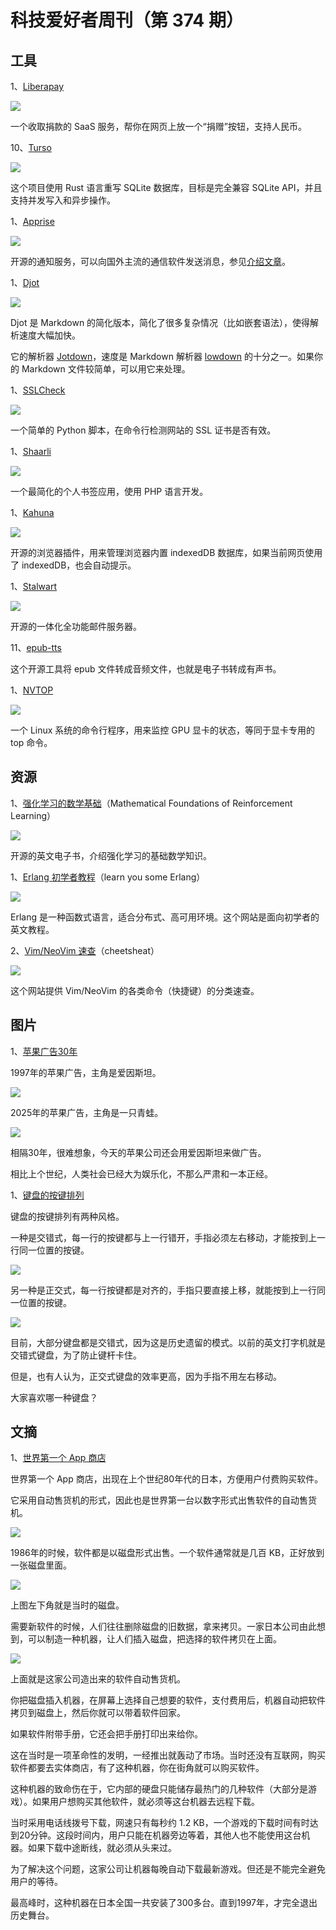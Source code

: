 # 科技爱好者周刊（第 374 期）

## 工具

1、[Liberapay](https://zh-hans.liberapay.com/)

![](https://cdn.beekka.com/blogimg/asset/202503/bg2025032205.webp)

一个收取捐款的 SaaS 服务，帮你在网页上放一个“捐赠”按钮，支持人民币。

10、[Turso](https://github.com/tursodatabase/turso)

![](https://cdn.beekka.com/blogimg/asset/202507/bg2025070402.webp)

这个项目使用 Rust 语言重写 SQLite 数据库，目标是完全兼容 SQLite API，并且支持并发写入和异步操作。

1、[Apprise](https://github.com/caronc/apprise)

![](https://cdn.beekka.com/blogimg/asset/202507/bg2025070401.webp)

开源的通知服务，可以向国外主流的通信软件发送消息，参见[介绍文章](https://www.xda-developers.com/reasons-use-apprise-instead-of-ntfy-gotify/)。

1、[Djot](https://djot.net/)

![](https://cdn.beekka.com/blogimg/asset/202507/bg2025070713.webp)

Djot 是 Markdown 的简化版本，简化了很多复杂情况（比如嵌套语法），使得解析速度大幅加快。

它的解析器 [Jotdown](https://github.com/hellux/jotdown)，速度是 Markdown 解析器 [lowdown](http://kristaps.bsd.lv/lowdown/) 的十分之一。如果你的 Markdown 文件较简单，可以用它来处理。

1、[SSLCheck](https://github.com/i04n/sslcheck)

![](https://cdn.beekka.com/blogimg/asset/202507/bg2025070315.webp)

一个简单的 Python 脚本，在命令行检测网站的 SSL 证书是否有效。

1、[Shaarli](https://github.com/shaarli/Shaarli)

![](https://cdn.beekka.com/blogimg/asset/202503/bg2025032206.webp)

一个最简化的个人书签应用，使用 PHP 语言开发。

1、[Kahuna](https://github.com/hummingme/kahuna)

![](https://cdn.beekka.com/blogimg/asset/202504/bg2025040901.webp)

开源的浏览器插件，用来管理浏览器内置 indexedDB 数据库，如果当前网页使用了 indexedDB，也会自动提示。

1、[Stalwart](https://github.com/stalwartlabs/mail-server)

![](https://cdn.beekka.com/blogimg/asset/202503/bg2025032902.webp)

开源的一体化全功能邮件服务器。

11、[epub-tts](https://github.com/rafael1mc/epub-tts)

这个开源工具将 epub 文件转成音频文件，也就是电子书转成有声书。

1、[NVTOP](https://github.com/Syllo/nvtop)

![](https://cdn.beekka.com/blogimg/asset/202403/bg2024031301.webp)

一个 Linux 系统的命令行程序，用来监控 GPU 显卡的状态，等同于显卡专用的 top 命令。

## 资源

1、[强化学习的数学基础](https://github.com/MathFoundationRL/Book-Mathematical-Foundation-of-Reinforcement-Learning)（Mathematical Foundations of Reinforcement Learning）

![](https://cdn.beekka.com/blogimg/asset/202503/bg2025031101.webp)

开源的英文电子书，介绍强化学习的基础数学知识。

1、[Erlang 初学者教程](https://learnyousomeerlang.com/content)（learn you some Erlang）

![](https://cdn.beekka.com/blogimg/asset/202503/bg2025031702.webp)

Erlang 是一种函数式语言，适合分布式、高可用环境。这个网站是面向初学者的英文教程。

2、[Vim/NeoVim 速查](https://nvim-cheatsheet.vercel.app/)（cheetsheat）

![](https://cdn.beekka.com/blogimg/asset/202503/bg2025031007.webp)

这个网站提供 Vim/NeoVim 的各类命令（快捷键）的分类速查。

## 图片

1、[苹果广告30年](https://www.instagram.com/p/DHUbY9aSqK5/)

1997年的苹果广告，主角是爱因斯坦。

![](https://cdn.beekka.com/blogimg/asset/202503/bg2025032011.webp)

2025年的苹果广告，主角是一只青蛙。

![](https://cdn.beekka.com/blogimg/asset/202503/bg2025032012.webp)

相隔30年，很难想象，今天的苹果公司还会用爱因斯坦来做广告。

相比上个世纪，人类社会已经大为娱乐化，不那么严肃和一本正经。

1、[键盘的按键排列](https://www.xda-developers.com/staggered-keyboard-layouts-have-overstayed-their-welcome/)

键盘的按键排列有两种风格。

一种是交错式，每一行的按键都与上一行错开，手指必须左右移动，才能按到上一行同一位置的按键。

![](https://cdn.beekka.com/blogimg/asset/202505/bg2025052701.webp)

另一种是正交式，每一行按键都是对齐的，手指只要直接上移，就能按到上一行同一位置的按键。

![](https://cdn.beekka.com/blogimg/asset/202505/bg2025052702.webp)

目前，大部分键盘都是交错式，因为这是历史遗留的模式。以前的英文打字机就是交错式键盘，为了防止键杆卡住。

但是，也有人认为，正交式键盘的效率更高，因为手指不用左右移动。

大家喜欢哪一种键盘？

## 文摘

1、[世界第一个 App 商店](https://one-from-nippon.ghost.io/worlds-first-app-store/)

世界第一个 App 商店，出现在上个世纪80年代的日本，方便用户付费购买软件。

它采用自动售货机的形式，因此也是世界第一台以数字形式出售软件的自动售货机。

![](https://cdn.beekka.com/blogimg/asset/202311/bg2023110403.webp)

1986年的时候，软件都是以磁盘形式出售。一个软件通常就是几百 KB，正好放到一张磁盘里面。

![](https://cdn.beekka.com/blogimg/asset/202311/bg2023110501.webp)

上图左下角就是当时的磁盘。

需要新软件的时候，人们往往删除磁盘的旧数据，拿来拷贝。一家日本公司由此想到，可以制造一种机器，让人们插入磁盘，把选择的软件拷贝在上面。

![](https://cdn.beekka.com/blogimg/asset/202311/bg2023110502.webp)

上面就是这家公司造出来的软件自动售货机。

你把磁盘插入机器，在屏幕上选择自己想要的软件，支付费用后，机器自动把软件拷贝到磁盘上，然后你就可以带着软件回家。

如果软件附带手册，它还会把手册打印出来给你。

这在当时是一项革命性的发明，一经推出就轰动了市场。当时还没有互联网，购买软件都要去实体商店，有了这种机器，你在街角就可以购买软件。

这种机器的致命伤在于，它内部的硬盘只能储存最热门的几种软件（大部分是游戏）。如果用户想购买其他软件，就必须等这台机器去远程下载。

当时采用电话线拨号下载，网速只有每秒约 1.2 KB，一个游戏的下载时间有时达到20分钟。这段时间内，用户只能在机器旁边等着，其他人也不能使用这台机器。如果下载中途断线，就必须从头来过。

为了解决这个问题，这家公司让机器每晚自动下载最新游戏。但还是不能完全避免用户的等待。

最高峰时，这种机器在日本全国一共安装了300多台。直到1997年，才完全退出历史舞台。
